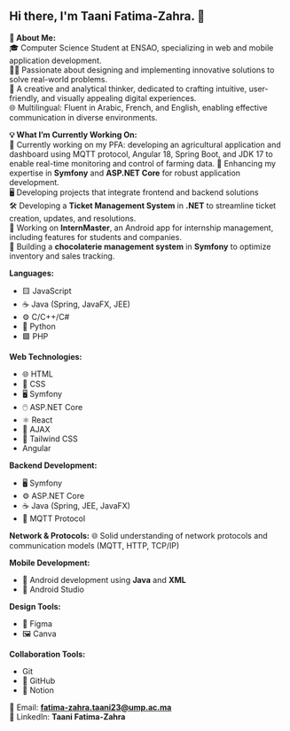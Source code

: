 ## Hi there, I'm Taani Fatima-Zahra. 👋
 
   **🌟 About Me:**   
🎓 Computer Science Student at ENSAO, specializing in web and mobile application development.  
👩‍💻 Passionate about designing and implementing innovative solutions to solve real-world problems.  
🎨 A creative and analytical thinker, dedicated to crafting intuitive, user-friendly, and visually appealing digital experiences.  
🌐 Multilingual: Fluent in Arabic, French, and English, enabling effective communication in diverse environments.  

   **💡 What I’m Currently Working On:**  
🚜 Currently working on my PFA: developing an agricultural application and dashboard using MQTT protocol, Angular 18, Spring Boot, and JDK 17 to enable real-time monitoring and control of farming data.
🌱 Enhancing my expertise in **Symfony** and **ASP.NET Core** for robust application development.   
🖥️ Developing projects that integrate frontend and backend solutions  
🛠 Developing a **Ticket Management System** in **.NET** to streamline ticket creation, updates, and resolutions.  
📱 Working on **InternMaster**, an Android app for internship management, including features for students and companies.  
🍫 Building a **chocolaterie management system** in **Symfony** to optimize inventory and sales tracking.  

   **Languages:**  
- 🟨 JavaScript 
- ☕ Java (Spring, JavaFX, JEE)  
- ⚙️ C/C++/C# 
- 🐍 Python 
- 🟩 PHP

 **Web Technologies:**  
- 🌐 HTML 
- 🎨 CSS  
- 🖥️ Symfony
- 🖱️ ASP.NET Core
- ⚛️ React  
- 🔄 AJAX  
- 🎨 Tailwind CSS
- Angular

 **Backend Development:**  
- 🖥️ Symfony 
- ⚙️ ASP.NET Core
- ☕ Java (Spring, JEE, JavaFX)
- 📡 MQTT Protocol

 **Network & Protocols:**
🌐 Solid understanding of network protocols and communication models (MQTT, HTTP, TCP/IP)

 **Mobile Development:**  
- 📱 Android development using **Java** and **XML**  
- 📲 Android Studio

 **Design Tools:**  
- 🎨 Figma 
- 🖼️ Canva

 **Collaboration Tools:**  
-  Git  
- 🐙 GitHub  
- 📒 Notion


📧 Email: **fatima-zahra.taani23@ump.ac.ma**  
💼 LinkedIn: **Taani Fatima-Zahra**
